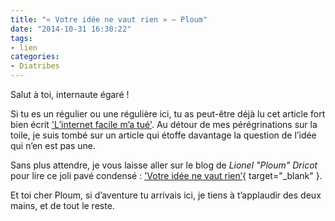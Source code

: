 ```yaml
---
title: "« Votre idée ne vaut rien » — Ploum"
date: "2014-10-31 16:30:22"
tags:
- lien
categories:
- Diatribes
---
```


Salut à toi, internaute égaré !

Si tu es un régulier ou une régulière ici, tu as peut-être déjà lu cet article fort bien écrit ['L’internet facile m’a tué'](http://www.emmanuelbeziat.com/blog/linformatique-facile-ma-tue/ "L’informatique facile m’a tué"). Au détour de mes pérégrinations sur la toile, je suis tombé sur un article qui étoffe davantage la question de l’idée qui n’en est pas une.

Sans plus attendre, je vous laisse aller sur le blog de _Lionel "Ploum" Dricot_ pour lire ce joli pavé condensé : ['Votre idée ne vaut rien’](https://ploum.net/votre-idee-ne-vaut-rien/ "Votre idée ne vaut rien"){ target="_blank" }.

Et toi cher Ploum, si d’aventure tu arrivais ici, je tiens à t’applaudir des deux mains, et de tout le reste.
